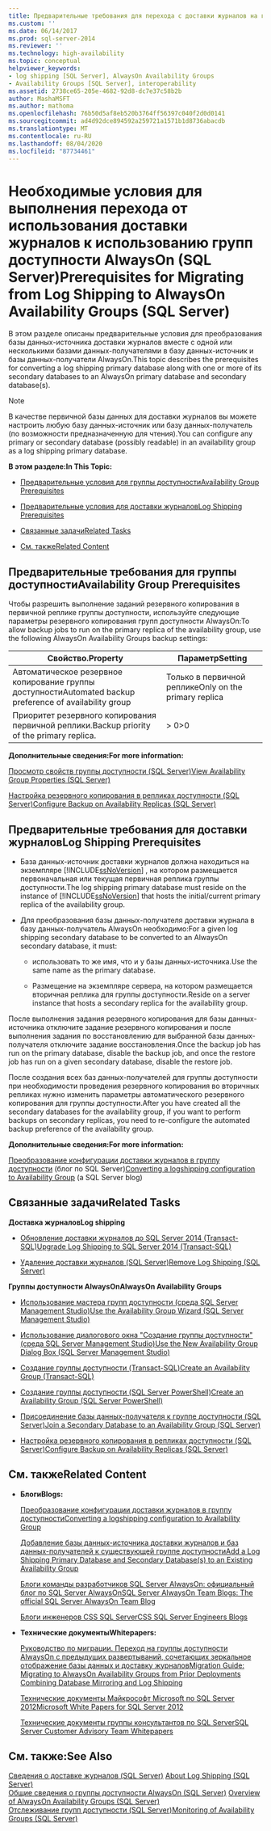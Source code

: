 ```yaml
---
title: Предварительные требования для перехода с доставки журналов на группы доступности AlwaysOn (SQL Server) | Документация Майкрософт
ms.custom: ''
ms.date: 06/14/2017
ms.prod: sql-server-2014
ms.reviewer: ''
ms.technology: high-availability
ms.topic: conceptual
helpviewer_keywords:
- log shipping [SQL Server], AlwaysOn Availability Groups
- Availability Groups [SQL Server], interoperability
ms.assetid: 2738ce65-205e-4682-92d8-dc7e37c58b2b
author: MashaMSFT
ms.author: mathoma
ms.openlocfilehash: 76b50d5af8eb520b3764ff56397c040f2d0d0141
ms.sourcegitcommit: ad4d92dce894592a259721a1571b1d8736abacdb
ms.translationtype: MT
ms.contentlocale: ru-RU
ms.lasthandoff: 08/04/2020
ms.locfileid: "87734461"
---
```

# <a name="prerequisites-for-migrating-from-log-shipping-to-alwayson-availability-groups-sql-server"></a><span data-ttu-id="139f0-102">Необходимые условия для выполнения перехода от использования доставки журналов к использованию групп доступности AlwaysOn (SQL Server)</span><span class="sxs-lookup"><span data-stu-id="139f0-102">Prerequisites for Migrating from Log Shipping to AlwaysOn Availability Groups (SQL Server)</span></span>
  <span data-ttu-id="139f0-103">В этом разделе описаны предварительные условия для преобразования базы данных-источника доставки журналов вместе с одной или несколькими базами данных-получателями в базу данных-источник и базы данных-получатели AlwaysOn.</span><span class="sxs-lookup"><span data-stu-id="139f0-103">This topic describes the prerequisites for converting a log shipping primary database along with one or more of its secondary databases to an AlwaysOn primary database and secondary database(s).</span></span>  
  
> [!NOTE]  
>  <span data-ttu-id="139f0-104">В качестве первичной базы данных для доставки журналов вы можете настроить любую базу данных-источник или базу данных-получатель (по возможности предназначенную для чтения).</span><span class="sxs-lookup"><span data-stu-id="139f0-104">You can configure any primary or secondary database (possibly readable) in an availability group as a log shipping primary database.</span></span>  
  
 <span data-ttu-id="139f0-105">**В этом разделе:**</span><span class="sxs-lookup"><span data-stu-id="139f0-105">**In This Topic:**</span></span>  
  
-   [<span data-ttu-id="139f0-106">Предварительные условия для группы доступности</span><span class="sxs-lookup"><span data-stu-id="139f0-106">Availability Group Prerequisites</span></span>](#AGPrereqsRealAddress)  
  
-   [<span data-ttu-id="139f0-107">Предварительные условия для доставки журналов</span><span class="sxs-lookup"><span data-stu-id="139f0-107">Log Shipping Prerequisites</span></span>](#LogShipPrereqs)  
  
-   [<span data-ttu-id="139f0-108">Связанные задачи</span><span class="sxs-lookup"><span data-stu-id="139f0-108">Related Tasks</span></span>](#RelatedTasks)  
  
-   [<span data-ttu-id="139f0-109">См. также</span><span class="sxs-lookup"><span data-stu-id="139f0-109">Related Content</span></span>](#RelatedContent)  
  
##  <a name="availability-group-prerequisites"></a><a name="AGPrereqsRealAddress"></a><span data-ttu-id="139f0-110">Предварительные требования для группы доступности</span><span class="sxs-lookup"><span data-stu-id="139f0-110">Availability Group Prerequisites</span></span>  
 <span data-ttu-id="139f0-111">Чтобы разрешить выполнение заданий резервного копирования в первичной реплике группы доступности, используйте следующие параметры резервного копирования групп доступности AlwaysOn:</span><span class="sxs-lookup"><span data-stu-id="139f0-111">To allow backup jobs to run on the primary replica of the availability group, use the following AlwaysOn Availability Groups backup settings:</span></span>  
  
|<span data-ttu-id="139f0-112">Свойство.</span><span class="sxs-lookup"><span data-stu-id="139f0-112">Property</span></span>|<span data-ttu-id="139f0-113">Параметр</span><span class="sxs-lookup"><span data-stu-id="139f0-113">Setting</span></span>|  
|--------------|-------------|  
|<span data-ttu-id="139f0-114">Автоматическое резервное копирование группы доступности</span><span class="sxs-lookup"><span data-stu-id="139f0-114">Automated backup preference of availability group</span></span>|<span data-ttu-id="139f0-115">Только в первичной реплике</span><span class="sxs-lookup"><span data-stu-id="139f0-115">Only on the primary replica</span></span>|  
|<span data-ttu-id="139f0-116">Приоритет резервного копирования первичной реплики.</span><span class="sxs-lookup"><span data-stu-id="139f0-116">Backup priority of the primary replica.</span></span>|<span data-ttu-id="139f0-117">> 0</span><span class="sxs-lookup"><span data-stu-id="139f0-117">>0</span></span>|  
  
 <span data-ttu-id="139f0-118">**Дополнительные сведения:**</span><span class="sxs-lookup"><span data-stu-id="139f0-118">**For more information:**</span></span>  
  
 [<span data-ttu-id="139f0-119">Просмотр свойств группы доступности (SQL Server)</span><span class="sxs-lookup"><span data-stu-id="139f0-119">View Availability Group Properties &#40;SQL Server&#41;</span></span>](view-availability-group-properties-sql-server.md)  
  
 [<span data-ttu-id="139f0-120">Настройка резервного копирования в репликах доступности (SQL Server)</span><span class="sxs-lookup"><span data-stu-id="139f0-120">Configure Backup on Availability Replicas &#40;SQL Server&#41;</span></span>](configure-backup-on-availability-replicas-sql-server.md)  
  
##  <a name="log-shipping-prerequisites"></a><a name="LogShipPrereqs"></a><span data-ttu-id="139f0-121">Предварительные требования для доставки журналов</span><span class="sxs-lookup"><span data-stu-id="139f0-121">Log Shipping Prerequisites</span></span>  
  
-   <span data-ttu-id="139f0-122">База данных-источник доставки журналов должна находиться на экземпляре [!INCLUDE[ssNoVersion](../../../includes/ssnoversion-md.md)] , на котором размещается первоначальная или текущая первичная реплика группы доступности.</span><span class="sxs-lookup"><span data-stu-id="139f0-122">The log shipping primary database must reside on the instance of [!INCLUDE[ssNoVersion](../../../includes/ssnoversion-md.md)] that hosts the initial/current primary replica of the availability group.</span></span>  
  
-   <span data-ttu-id="139f0-123">Для преобразования базы данных-получателя доставки журнала в базу данных-получатель AlwaysOn необходимо:</span><span class="sxs-lookup"><span data-stu-id="139f0-123">For a given log shipping secondary database to be converted to an AlwaysOn secondary database, it must:</span></span>  
  
    -   <span data-ttu-id="139f0-124">использовать то же имя, что и у базы данных-источника.</span><span class="sxs-lookup"><span data-stu-id="139f0-124">Use the same name as the primary database.</span></span>  
  
    -   <span data-ttu-id="139f0-125">Размещение на экземпляре сервера, на котором размещается вторичная реплика для группы доступности.</span><span class="sxs-lookup"><span data-stu-id="139f0-125">Reside on a server instance that hosts a secondary replica for the availability group.</span></span>  
  
 <span data-ttu-id="139f0-126">После выполнения задания резервного копирования для базы данных-источника отключите задание резервного копирования и после выполнения задания по восстановлению для выбранной базы данных-получателя отключите задание восстановления.</span><span class="sxs-lookup"><span data-stu-id="139f0-126">Once the backup job has run on the primary database, disable the backup job, and once the restore job has run on a given secondary database, disable the restore job.</span></span>  
  
 <span data-ttu-id="139f0-127">После создания всех баз данных-получателей для группы доступности при необходимости проведения резервного копирования во вторичных репликах нужно изменить параметры автоматического резервного копирования для группы доступности.</span><span class="sxs-lookup"><span data-stu-id="139f0-127">After you have created all the secondary databases for the availability group, if you want to perform backups on secondary replicas, you need to re-configure the automated backup preference of the availability group.</span></span>  
  
 <span data-ttu-id="139f0-128">**Дополнительные сведения:**</span><span class="sxs-lookup"><span data-stu-id="139f0-128">**For more information:**</span></span>  
  
 <span data-ttu-id="139f0-129">[Преобразование конфигурации доставки журналов в группу доступности](https://blogs.msdn.com/b/sqlalwayson/archive/2012/01/09/converting-a-logshipping-configuration-to-availability-group.aspx) (блог по SQL Server)</span><span class="sxs-lookup"><span data-stu-id="139f0-129">[Converting a logshipping configuration to Availability Group](https://blogs.msdn.com/b/sqlalwayson/archive/2012/01/09/converting-a-logshipping-configuration-to-availability-group.aspx) (a SQL Server blog)</span></span>  
  
##  <a name="related-tasks"></a><a name="RelatedTasks"></a> <span data-ttu-id="139f0-130">Связанные задачи</span><span class="sxs-lookup"><span data-stu-id="139f0-130">Related Tasks</span></span>  
 <span data-ttu-id="139f0-131">**Доставка журналов**</span><span class="sxs-lookup"><span data-stu-id="139f0-131">**Log shipping**</span></span>  
  
-   [<span data-ttu-id="139f0-132">Обновление доставки журналов до SQL Server 2014 &#40;Transact-SQL&#41;</span><span class="sxs-lookup"><span data-stu-id="139f0-132">Upgrade Log Shipping to SQL Server 2014 &#40;Transact-SQL&#41;</span></span>](../../log-shipping/upgrading-log-shipping-to-sql-server-2016-transact-sql.md)  
  
-   [<span data-ttu-id="139f0-133">Удаление доставки журналов (SQL Server)</span><span class="sxs-lookup"><span data-stu-id="139f0-133">Remove Log Shipping &#40;SQL Server&#41;</span></span>](../../log-shipping/remove-log-shipping-sql-server.md)  
  
 <span data-ttu-id="139f0-134">**Группы доступности AlwaysOn**</span><span class="sxs-lookup"><span data-stu-id="139f0-134">**AlwaysOn Availability Groups**</span></span>  
  
-   [<span data-ttu-id="139f0-135">Использование мастера групп доступности (среда SQL Server Management Studio)</span><span class="sxs-lookup"><span data-stu-id="139f0-135">Use the Availability Group Wizard &#40;SQL Server Management Studio&#41;</span></span>](use-the-availability-group-wizard-sql-server-management-studio.md)  
  
-   [<span data-ttu-id="139f0-136">Использование диалогового окна "Создание группы доступности" (среда SQL Server Management Studio)</span><span class="sxs-lookup"><span data-stu-id="139f0-136">Use the New Availability Group Dialog Box &#40;SQL Server Management Studio&#41;</span></span>](use-the-new-availability-group-dialog-box-sql-server-management-studio.md)  
  
-   [<span data-ttu-id="139f0-137">Создание группы доступности (Transact-SQL)</span><span class="sxs-lookup"><span data-stu-id="139f0-137">Create an Availability Group &#40;Transact-SQL&#41;</span></span>](create-an-availability-group-transact-sql.md)  
  
-   [<span data-ttu-id="139f0-138">Создание группы доступности (SQL Server PowerShell)</span><span class="sxs-lookup"><span data-stu-id="139f0-138">Create an Availability Group &#40;SQL Server PowerShell&#41;</span></span>](../../../powershell/sql-server-powershell.md)  
  
-   [<span data-ttu-id="139f0-139">Присоединение базы данных-получателя к группе доступности (SQL Server)</span><span class="sxs-lookup"><span data-stu-id="139f0-139">Join a Secondary Database to an Availability Group &#40;SQL Server&#41;</span></span>](join-a-secondary-database-to-an-availability-group-sql-server.md)  
  
-   [<span data-ttu-id="139f0-140">Настройка резервного копирования в репликах доступности (SQL Server)</span><span class="sxs-lookup"><span data-stu-id="139f0-140">Configure Backup on Availability Replicas &#40;SQL Server&#41;</span></span>](configure-backup-on-availability-replicas-sql-server.md)  
  
##  <a name="related-content"></a><a name="RelatedContent"></a> <span data-ttu-id="139f0-141">См. также</span><span class="sxs-lookup"><span data-stu-id="139f0-141">Related Content</span></span>  
  
-   <span data-ttu-id="139f0-142">**Блоги**</span><span class="sxs-lookup"><span data-stu-id="139f0-142">**Blogs:**</span></span>  
  
     [<span data-ttu-id="139f0-143">Преобразование конфигурации доставки журналов в группу доступности</span><span class="sxs-lookup"><span data-stu-id="139f0-143">Converting a logshipping configuration to Availability Group</span></span>](https://docs.microsoft.com/archive/blogs/sqlalwayson/converting-a-logshipping-configuration-to-availability-group)  
  
     [<span data-ttu-id="139f0-144">Добавление базы данных-источника доставки журналов и баз данных-получателей к существующей группе доступности</span><span class="sxs-lookup"><span data-stu-id="139f0-144">Add a Log Shipping Primary Database and Secondary Database(s) to an Existing Availability Group</span></span>](https://docs.microsoft.com/archive/blogs/sqlalwayson/add-a-log-shipping-primary-database-and-secondary-databases-to-an-existing-availability-group)  
  
     [<span data-ttu-id="139f0-145">Блоги команды разработчиков SQL Server AlwaysOn: официальный блог по SQL Server AlwaysOn</span><span class="sxs-lookup"><span data-stu-id="139f0-145">SQL Server AlwaysOn Team Blogs: The official SQL Server AlwaysOn Team Blog</span></span>](https://docs.microsoft.com/archive/blogs/sqlalwayson/)  
  
     [<span data-ttu-id="139f0-146">Блоги инженеров CSS SQL Server</span><span class="sxs-lookup"><span data-stu-id="139f0-146">CSS SQL Server Engineers Blogs</span></span>](https://blogs.msdn.com/b/psssql/)  
  
-   <span data-ttu-id="139f0-147">**Технические документы**</span><span class="sxs-lookup"><span data-stu-id="139f0-147">**Whitepapers:**</span></span>  
  
     [<span data-ttu-id="139f0-148">Руководство по миграции. Переход на группы доступности AlwaysOn с предыдущих развертываний, сочетающих зеркальное отображение базы данных и доставку журналов</span><span class="sxs-lookup"><span data-stu-id="139f0-148">Migration Guide: Migrating to AlwaysOn Availability Groups from Prior Deployments Combining Database Mirroring and Log Shipping</span></span>](https://msdn.microsoft.com/library/jj635217)  
  
     [<span data-ttu-id="139f0-149">Технические документы Майкрософт Microsoft по SQL Server 2012</span><span class="sxs-lookup"><span data-stu-id="139f0-149">Microsoft White Papers for SQL Server 2012</span></span>](https://msdn.microsoft.com/library/hh403491.aspx)  
  
     [<span data-ttu-id="139f0-150">Технические документы группы консультантов по SQL Server</span><span class="sxs-lookup"><span data-stu-id="139f0-150">SQL Server Customer Advisory Team Whitepapers</span></span>](http://sqlcat.com/)  
  
## <a name="see-also"></a><span data-ttu-id="139f0-151">См. также:</span><span class="sxs-lookup"><span data-stu-id="139f0-151">See Also</span></span>  
 <span data-ttu-id="139f0-152">[Сведения о доставке журналов (SQL Server)](../../log-shipping/about-log-shipping-sql-server.md) </span><span class="sxs-lookup"><span data-stu-id="139f0-152">[About Log Shipping &#40;SQL Server&#41;](../../log-shipping/about-log-shipping-sql-server.md) </span></span>  
 <span data-ttu-id="139f0-153">[Общие сведения о группы доступности AlwaysOn &#40;SQL Server&#41;](overview-of-always-on-availability-groups-sql-server.md) </span><span class="sxs-lookup"><span data-stu-id="139f0-153">[Overview of AlwaysOn Availability Groups &#40;SQL Server&#41;](overview-of-always-on-availability-groups-sql-server.md) </span></span>  
 [<span data-ttu-id="139f0-154">Отслеживание групп доступности (SQL Server)</span><span class="sxs-lookup"><span data-stu-id="139f0-154">Monitoring of Availability Groups &#40;SQL Server&#41;</span></span>](monitoring-of-availability-groups-sql-server.md)  
  
  
